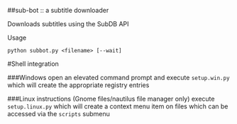 ##sub-bot :: a subtitle downloader

Downloads subtitles using the SubDB API

Usage

    python subbot.py <filename> [--wait]

#Shell integration

###Windows
open an elevated command prompt and execute `setup.win.py` which will create the appropriate registry entries

###Linux instructions (Gnome files/nautilus file manager only)
execute `setup.linux.py` which will create a context menu item on files which can be accessed via the `scripts` submenu